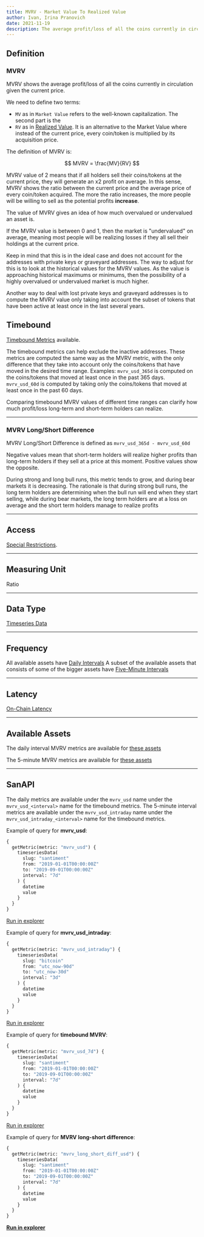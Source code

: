 ```yaml
---
title: MVRV - Market Value To Realized Value
author: Ivan, Irina Pranovich
date: 2021-11-19
description: The average profit/loss of all the coins currently in circulation according to the current price
---
```


## Definition

### MVRV

MVRV shows the average profit/loss of all the coins currently in circulation
given the current price.

We need to define two terms:
- `MV` as in `Market Value` refers to the well-known capitalization. The second
  part is the
- `RV` as in [Realized Value](/metrics/realized-value). It is an alternative to
  the Market Value where instead of the current price, every coin/token is
  multiplied by its acquisition price.

The definition of MVRV is:

$$
MVRV = \frac{MV}{RV}
$$

MVRV value of 2 means that if all holders sell their coins/tokens at the current
price, they will generate an x2 profit on average. In this sense, MVRV shows the
ratio between the current price and the average price of every coin/token
acquired. The more the ratio increases, the more people will be willing to sell
as the potential profits **increase**.

The value of MVRV gives an idea of how much overvalued or undervalued an asset
is.

If the MVRV value is between 0 and 1, then the market is "undervalued" on
average, meaning most people will be realizing losses if they all sell their
holdings at the current price.

Keep in mind that this is in the ideal case and does not account for the
addresses with private keys or graveyard addresses. The way to adjust for this
is to look at the historical values for the MVRV values. As the value is
approaching historical maximums or minimums, then the possibility of a highly
overvalued or undervalued market is much higher.

Another way to deal with lost private keys and graveyard addresses is to compute
the MVRV value only taking into account the subset of tokens that have been
active at least once in the last several years.


## Timebound

[Timebound Metrics](/metrics/details/timebound) available.

The timebound metrics can help exclude the inactive addresses. These metrics are
computed the same way as the MVRV metric, with the only difference that they
take into account only the coins/tokens that have moved in the desired time
range. Examples: `mvrv_usd_365d` is computed on the coins/tokens that moved at
least once in the past 365 days. `mvrv_usd_60d` is computed by taking only the
coins/tokens that moved at least once in the past 60 days.

Comparing timebound MVRV values of different time ranges can clarify how much
profit/loss long-term and short-term holders can realize.

---


### MVRV Long/Short Difference

MVRV Long/Short Difference is defined as `mvrv_usd_365d - mvrv_usd_60d`

Negative values mean that short-term holders will realize higher profits
than long-term holders if they sell at a price at this moment. Positive values
show the opposite.

During strong and long bull runs, this metric tends to grow, and during bear
markets it is decreasing. The rationale is that during strong bull runs, the
long term holders are determining when the bull run will end when they start
selling, while during bear markets, the long term holders are at a loss on average
and the short term holders manage to realize profits

---

## Access

[Special Restrictions](/products-and-plans/access-plans/special-restrictions#realized-value-and-mvrv-metrics).

---


## Measuring Unit

Ratio

---

## Data Type

[Timeseries Data](/metrics/details/data-type#timeseries-data)

---

## Frequency

All available assets have [Daily
Intervals](/metrics/details/frequency#daily-frequency) A subset of the available
assets that consists of some of the bigger assets have [Five-Minute
Intervals](/metrics/details/frequency#five-minute-frequency)

---

## Latency

[On-Chain Latency](/metrics/details/latency#on-chain-latency)

---

## Available Assets

The daily interval MVRV metrics are available for [these
assets](<https://api.santiment.net/graphiql?variables=&query=%7B%0A%20%20getMetric(metric%3A%20%22mvrv_usd%22)%20%7B%0A%20%20%20%20metadata%20%7B%0A%20%20%20%20%20%20availableSlugs%0A%20%20%20%20%7D%0A%20%20%7D%0A%7D%0A>)


The 5-minute MVRV metrics are available for [these
assets](<https://api.santiment.net/graphiql?variables=&query=%7B%0A%20%20getMetric(metric%3A%20%22mvrv_usd%22)%20%7B%0A%20%20%20%20metadata%20%7B%0A%20%20%20%20%20%20availableSlugs%0A%20%20%20%20%7D%0A%20%20%7D%0A%7D%0A>)

---

## SanAPI

The daily metrics are available under the `mvrv_usd` name under the
`mvrv_usd_<interval>` name for the timebound metrics. The 5-minute interval
metrics are available under the `mvrv_usd_intraday` name under the
`mvrv_usd_intraday_<interval>` name for the timebound metrics.

Example of query for **mvrv_usd**:

```graphql
{
  getMetric(metric: "mvrv_usd") {
    timeseriesData(
      slug: "santiment"
      from: "2019-01-01T00:00:00Z"
      to: "2019-09-01T00:00:00Z"
      interval: "7d"
    ) {
      datetime
      value
    }
  }
}
```

[Run in
explorer](<https://api.santiment.net/graphiql?query=%7B%0A%09getMetric(metric%3A%22mvrv_usd%22)%20%7B%0A%20%20%20%20timeseriesData(slug%3A%22santiment%22%2C%20from%3A%222019-01-01T00%3A00%3A00Z%22%2C%20to%3A%222019-09-01T00%3A00%3A00Z%22%2C%20interval%3A%227d%22)%20%7B%0A%20%20%20%20%20%20datetime%0A%20%20%20%20%20%20value%0A%20%20%20%20%7D%0A%20%20%7D%0A%7D%0A>)


Example of query for **mvrv_usd_intraday**:

```graphql
{
  getMetric(metric: "mvrv_usd_intraday") {
    timeseriesData(
      slug: "bitcoin"
      from: "utc_now-90d"
      to: "utc_now-30d"
      interval: "3d"
    ) {
      datetime
      value
    }
  }
}
```

[Run in
explorer](<https://api.santiment.net/graphiql?query=%7B%0A%20%20getMetric(metric%3A%20%22mvrv_usd_intraday%22)%20%7B%0A%20%20%20%20timeseriesData(%0A%20%20%20%20%20%20slug%3A%20%22bitcoin%22%0A%20%20%20%20%20%20from%3A%20%22utc_now-90d%22%0A%20%20%20%20%20%20to%3A%20%22utc_now-30d%22%0A%20%20%20%20%20%20interval%3A%20%223d%22%0A%20%20%20%20)%20%7B%0A%20%20%20%20%20%20datetime%0A%20%20%20%20%20%20value%0A%20%20%20%20%7D%0A%20%20%7D%0A%7D>)


Example of query for **timebound MVRV**:

```graphql
{
  getMetric(metric: "mvrv_usd_7d") {
    timeseriesData(
      slug: "santiment"
      from: "2019-01-01T00:00:00Z"
      to: "2019-09-01T00:00:00Z"
      interval: "7d"
    ) {
      datetime
      value
    }
  }
}
```

[Run in
explorer](<https://api.santiment.net/graphiql?query=%7B%0A%09getMetric(metric%3A%22mvrv_usd_7d%22)%20%7B%0A%20%20%20%20timeseriesData(slug%3A%22santiment%22%2C%20from%3A%222019-01-01T00%3A00%3A00Z%22%2C%20to%3A%222019-09-01T00%3A00%3A00Z%22%2C%20interval%3A%227d%22)%20%7B%0A%20%20%20%20%20%20datetime%0A%20%20%20%20%20%20value%0A%20%20%20%20%7D%0A%20%20%7D%0A%7D%0A>)

Example of query for **MVRV long-short difference**:

```graphql
{
  getMetric(metric: "mvrv_long_short_diff_usd") {
    timeseriesData(
      slug: "santiment"
      from: "2019-01-01T00:00:00Z"
      to: "2019-09-01T00:00:00Z"
      interval: "7d"
    ) {
      datetime
      value
    }
  }
}
```

**[Run in
explorer](<https://api.santiment.net/graphiql?query=%7B%0A%09getMetric(metric%3A%22mvrv_long_short_diff_usd%22)%20%7B%0A%20%20%20%20timeseriesData(slug%3A%22santiment%22%2C%20from%3A%222019-01-01T00%3A00%3A00Z%22%2C%20to%3A%222019-09-01T00%3A00%3A00Z%22%2C%20interval%3A%227d%22)%20%7B%0A%20%20%20%20%20%20datetime%0A%20%20%20%20%20%20value%0A%20%20%20%20%7D%0A%20%20%7D%0A%7D%0A>)**
